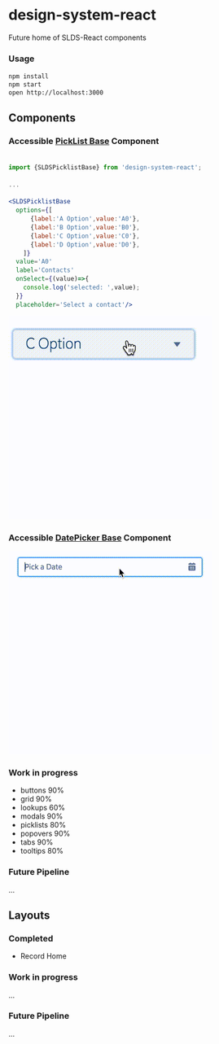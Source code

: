 design-system-react
=====================

Future home of SLDS-React components

### Usage

```
npm install
npm start
open http://localhost:3000
```

## Components

### Accessible [PickList Base](http://www.lightningdesignsystem.com/components/picklists#base&role=regular&status=all) Component

```jsx

import {SLDSPicklistBase} from 'design-system-react';

...

<SLDSPicklistBase 
  options={[
      {label:'A Option',value:'A0'},
      {label:'B Option',value:'B0'},
      {label:'C Option',value:'C0'},
      {label:'D Option',value:'D0'},
    ]}
  value='A0' 
  label='Contacts'
  onSelect={(value)=>{
    console.log('selected: ',value);
  }}
  placeholder='Select a contact'/>

```

[![browser support](/readme-assets/SLDSPicklistBase.gif)](/readme-assets/SLDSPicklistBase.gif)



### Accessible [DatePicker Base](http://www.lightningdesignsystem.com/components/datepickers#base) Component

[![browser support](/readme-assets/SLDSDatePickerBase.gif)](/readme-assets/SLDSDatePickerBase.gif)

### Work in progress
* buttons 90%
* grid 90%
* lookups 60%
* modals 90%
* picklists 80%
* popovers 90%
* tabs 90%
* tooltips 80%

### Future Pipeline
...

## Layouts

### Completed

* Record Home

### Work in progress
...

### Future Pipeline
...
